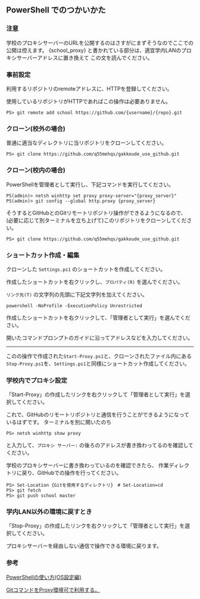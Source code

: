 ## PowerShell でのつかいかた

### 注意

学校のプロキシサーバーのURLを公開するのはさすがにまずそうなのでここでの公開は控えます。
{school_proxy} と書かれている部分は、適宜学内LANのプロキシサーバーアドレスに置き換えて
この文を読んでください。


### 事前設定

利用するリポジトリのremoteアドレスに、HTTPを登録してください。

使用しているリポジトリがHTTPであればこの操作は必要ありません。

```
PS> git remote add school https://github.com/{username}/{repo}.git
```


### クローン(校外の場合)

普通に適当なディレクトリに当リポジトリをクローンしてください。

```
PS> git clone https://github.com/q55mehqs/gakkoude_use_github.git
```


### クローン(校内の場合)

PowerShellを管理者として実行し、下記コマンドを実行してください。

```
PS(admin)> netsh winhttp set proxy proxy-server="{proxy_server}"
PS(admin)> git config --global http.proxy {proxy_server}
```

そうするとGitHubとのGitリモートリポジトリ操作ができるようになるので、
(必要に応じて別ターミナルを立ち上げて)このリポジトリをクローンしてください。

```
PS> git clone https://github.com/q55mehqs/gakkoude_use_github.git
```


### ショートカット作成・編集

クローンした `Settings.ps1` のショートカットを作成してください。

作成したショートカットを右クリックし、`プロパティ(R)` を選んでください。

`リンク先(T)` の文字列の先頭に下記文字列を加えてください。

```
powershell -NoProfile -ExecutionPolicy Unrestricted 
```

作成したショートカットを右クリックして、「管理者として実行」を選んでください。

開いたコマンドプロンプトのガイドに沿ってアドレスなどを入力してください。

---

このの操作で作成された`Start-Proxy.ps1`と、クローンされたファイル内にある
`Stop-Proxy.ps1`を、`Settings.ps1`と同様にショートカット作成してください。


### 学校内でプロキシ設定

「Start-Proxy」の作成したリンクを右クリックして「管理者として実行」を選択してください。

これで、GitHubのリモートリポジトリと通信を行うことができるようになっているはずです。
ターミナルを別に開いたのち

```
PS> netsh winhttp show proxy
```

と入力して、`プロキシ サーバー:` の後ろのアドレスが書き換わってるのを確認してください。

学校のプロキシサーバーに書き換わっているのを確認できたら、
作業ディレクトリに戻り、GitHubでの操作を行ってください。

```
PS> Set-Location {Gitを使用するディレクトリ}　# Set-Location=cd
PS> git fetch
PS> git push school master
```


### 学内LAN以外の環境に戻すとき

「Stop-Proxy」の作成したリンクを右クリックして「管理者として実行」を選択してください。

プロキシサーバーを経由しない通信で操作できる環境に戻ります。

### 参考
[PowerShellの使い方(OS設定編)](https://qiita.com/Kirito1617/items/aed439bcb66c63489337#3-%E3%83%97%E3%83%AD%E3%82%AD%E3%82%B7%E8%A8%AD%E5%AE%9A)

[GitコマンドをProxy環境可で利用する。](https://qiita.com/ryotaro76/items/0e40ffb6173b1580e671)
